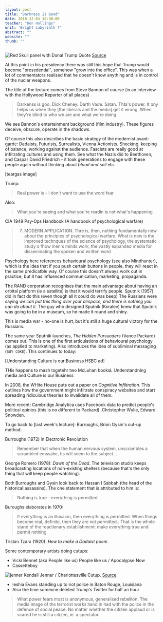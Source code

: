 ```yaml
---
layout: post
title: "Darkness is Good"
date: 2018-12-04 16:30:00
teacher: "Ken Hollings"
unit: 'Bright Labyrinth 7'
abstract: ""
website: ""
thumb: ""
---
```


![Red Skull panel with Donal Trump Quote](/notes/assets/red-skull.jpg)
[Source](https://www.mirror.co.uk/news/world-news/marvel-fans-troll-donald-trump-10474164)

At this point in his presidency there was still this hope that Trump would become "presedential", somehow "grow into the office". This was when a lot of commentators realised that he doesn't know anything and is in control of the nuclar weapons.

The title of the lecture comes from Steve Bannon of course (in an interview with the Hollywood Reporter of all places)

> Darkenss is goo. Dick Cheney. Darth Vade. Satan. Thta's power. It ony helps us when they [the liberals and the media] get it wrong. When they're blind to who we are and what we're doing

We see Bannon's entertainment background (film industry). These figures deceive, obscure, operate in the shadows.

Of course this also describes the basic strategy of the modernist avant-garde: Dadaists, Futurists, Surrealists, Vienna Actionists. Shocking, keeping of balance, working against the audience. Fascists are really good at infiltrating cultures and using them. See what the Nazis did to Beethoven, and Caspar David Friedrich - it took generations to engage with these people again without thinking about *blood and soil* etc.

[teargas image]

Trump:
> Real power is - I don't want to use the word fear

Also:
> What you're seeing and what you're readin is not what's happening

CIA 1949 Psy-Ops Handbook (A handbook of psychological warfare)
> 7. MODERN APPLICATION. Thre is, then, nothing fundamentally new about the principles of psychological warfare. What is new is the improved technques of the science of psychology, the systematic study o fhow men's minds work, the vastly expanded media for disseminating the spoken and written word

Psychology here references behavioural psychology (see also Mindhunter), which is the idea that if you push certain buttons in people, they will react in the same predicatble way. Of course this doesn't always work out in practice, but it has influenced communication, marketing, propaganda.

The RAND corporation recognises that the main advantage about having an orbital platform (ie a satellite) is that it would terrify people. Sputnik (1957) did in fact do this (even though all it could do was beep) The Russians were saying *we can put this thing over your airspace, and there is nothing you can do about it*. The guy who designed Sputnik (Koralev) knew that Sputnik was going to be in a museum, so he made it round and shiny.

This is media war - no-one is hurt, but it's still a huge cultural victory for the Russians.

The same year Sputnik launches, *The Hidden Pursuaders* (Vance Packard) comes out. This is one of the first articulations of behavioural psychology (as applied to marketing). Also introduces the idea of subliminal messaging (``BUY COKE``). This continues to today:

[Understanding Culture is our Business HSBC ad]

THis happens to mash togetehr two McLuhan booksL Understandning media and Culture is our Business

In 2008, the WHite House puts out a paper on *Cognitive Infiltration*. This outlines how the government might infiltrate conspiracy websites and start spreading ridiculous theories to invalidate all of them.

More recent: Cambridge Analytica uses Facebook data to predict people's political opinios (this is no different to Packard). Christopher Wylie, Edward Snowden.

To go back to [last week's lecture]: Burroughs, Brion Gysin's cut-up method. 

Burroughs (1972) in Electronic Revolution

> Remember that when the human nervous system, unscrambles a scrambled emssahe, tis will seem to the subject...

George Romero (1978): *Dawn of the Dead*. The television studio keeps broadcasting locations of non-existing shelters (because that's the only thing that will keep people watching).

Both Burroughs and Gysin look back to Hassan I Sabbah (the head of the historical assassins). The one statement that is attributed to him is:

> Nothing is true - everything is permitted

Buroughs elaborates in 1970:

> If everything is an illusaion, then everything is permitted. When things become real, definite, then they are not permitted.. That is the whole stand of the reactionary establishment: make everything true and permit nothing

Tristan Tzara (1920): *How to make a Dadaist poem*.

Some contemporary artists doing cutups:

- Vicki Bennet (aka People like us) People like us / Apocalypse Now
- Cassetteboy

![jenner](/notes/assets/jenner.jpg)
Kendall Jenner / Charlottesville Cutup. [Source](https://chaser.com.au/pictures/kendall-jenner-beaten-to-death-after-offering-nazis-a-pepsi/)

- Ieshia Evans standing up to riot police in Baton Rouge, Louisiana
- Also the time someone deleted Trump's Twitter for half an hour

> What power fears most is anonymous, generalised rebellion. The media image of the terrorist works hand in had with the police in the defence of social peace. No matter whether the citizen applaud or is scared he is still a citizen, ie. a spectator.

